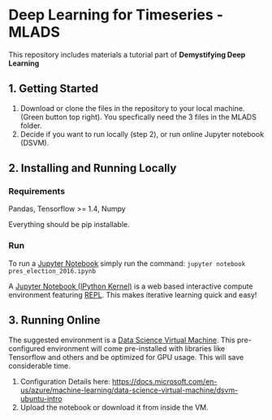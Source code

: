 # Deep Learning for Timeseries - MLADS
This repository includes materials a tutorial part of **Demystifying Deep Learning**

## 1. Getting Started
1. Download or clone the files in the repository to your local machine. (Green button top right). You specfically need the 3 files in the MLADS folder.
2. Decide if you want to run locally (step 2), or run online Jupyter notebook (DSVM). 

## 2. Installing and Running Locally
### Requirements
Pandas, Tensorflow >= 1.4, Numpy

Everything should be pip installable. 
### Run
To run a [Jupyter Notebook](http://jupyter.org/) simply run the command: ```jupyter notebook pres_election_2016.ipynb```

A [Jupyter Notebook (IPython Kernel)](http://jupyter.org/) is a web based interactive compute environment featuring [REPL](https://en.wikipedia.org/wiki/Read%E2%80%93eval%E2%80%93print_loop). This makes iterative learning quick and easy!

## 3. Running Online
The suggested environment is a [Data Science Virtual Machine](https://azure.microsoft.com/en-us/services/virtual-machines/data-science-virtual-machines/). This pre-configured environment will come pre-installed with libraries like Tensorflow and others and be optimized for GPU usage. This will save considerable time. 
1. Configuration Details here: https://docs.microsoft.com/en-us/azure/machine-learning/data-science-virtual-machine/dsvm-ubuntu-intro
2. Upload the notebook or download it from inside the VM.  

